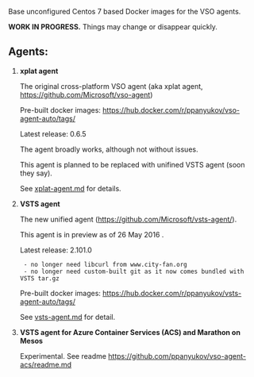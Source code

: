 Base unconfigured Centos 7 based Docker images for the VSO agents.


**WORK IN PROGRESS.** Things may change or disappear quickly.


## Agents:

1. **xplat agent**

    The original cross-platform VSO agent (aka xplat agent, https://github.com/Microsoft/vso-agent)

    Pre-built docker images: https://hub.docker.com/r/ppanyukov/vso-agent-auto/tags/

    Latest release: 0.6.5

    The agent broadly works, although not without issues.

    This agent is planned to be replaced with unifined VSTS agent (soon they say).

    See [xplat-agent.md](https://github.com/ppanyukov/vso-agent-docker/blob/master/xplat-agent.md) for details.



2. **VSTS agent**

    The new unified agent (https://github.com/Microsoft/vsts-agent/).

    This agent is in preview as of 26 May 2016 .

    Latest release: 2.101.0

        - no longer need libcurl from www.city-fan.org
        - no longer need custom-built git as it now comes bundled with VSTS tar.gz

    Pre-built docker images: https://hub.docker.com/r/ppanyukov/vsts-agent-auto/tags/

    See [vsts-agent.md](https://github.com/ppanyukov/vso-agent-docker/blob/master/vsts-agent.md) for detail.



3. **VSTS agent for Azure Container Services (ACS) and Marathon on Mesos**

    Experimental. See readme https://github.com/ppanyukov/vso-agent-acs/readme.md

